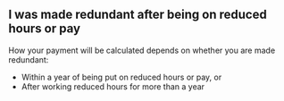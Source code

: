 ##  I was made redundant after being on reduced hours or pay

How your payment will be calculated depends on whether you are made redundant:

  * Within a year of being put on reduced hours or pay, or 
  * After working reduced hours for more than a year 
